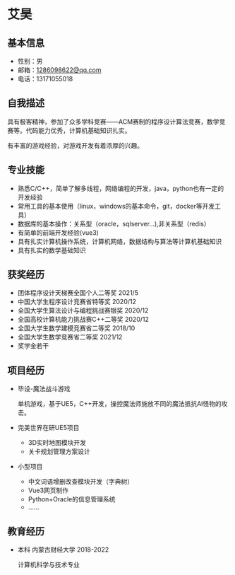 # 艾昊

## 基本信息

- 性别：男
- 邮箱：1286098622@qq.com
- 电话：13171055018

## 自我描述

具有极客精神，参加了众多学科竞赛——ACM赛制的程序设计算法竞赛，数学竞赛等。代码能力优秀，计算机基础知识扎实。

有丰富的游戏经验，对游戏开发有着浓厚的兴趣。

## 专业技能

- 熟悉C/C++，简单了解多线程，网络编程的开发，java，python也有一定的开发经验
- 常用工具的基本使用（linux，windows的基本命令，git，docker等开发工具）
- 数据库的基本操作：关系型（oracle，sqlserver...),非关系型（redis）
- 有简单的前端开发经验(vue3)
- 具有扎实计算机操作系统，计算机网络，数据结构与算法等计算机基础知识
- 具有扎实的数学基础知识

## 获奖经历

- 团体程序设计天梯赛全国个人二等奖 2021/5
- 中国大学生程序设计竞赛省特等奖 2020/12
- 全国大学生算法设计与编程挑战赛银奖 2020/12
- 全国高校计算机能力挑战赛C++二等奖 2020/12
- 全国大学生数学建模竞赛省二等奖 2018/10
- 全国大学生数学竞赛省二等奖 2021/12
- 奖学金若干

## 项目经历

- 毕设-魔法战斗游戏

  单机游戏，基于UE5，C++开发，操控魔法师施放不同的魔法抵抗AI怪物的攻击。
  
- 完美世界在研UE5项目

  - 3D实时地图模块开发
  - 关卡规划管理方案设计

- 小型项目

  - 中文词语增删改查模块开发（字典树）
  - Vue3网页制作
  - Python+Oracle的信息管理系统
  - ......

## 教育经历

- 本科 内蒙古财经大学  2018-2022

  计算机科学与技术专业

